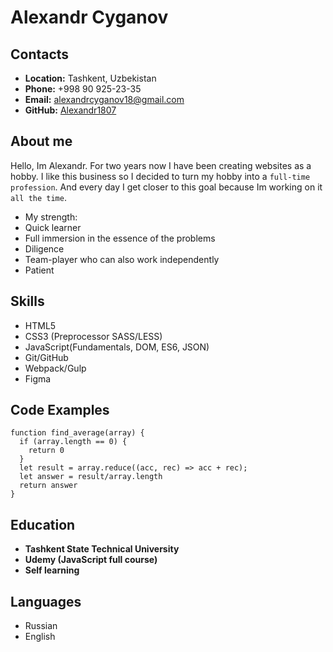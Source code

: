 # Alexandr Cyganov

## Contacts

* **Location:** Tashkent, Uzbekistan
* **Phone:** +998 90 925-23-35
* **Email:** alexandrcyganov18@gmail.com
* **GitHub:** [Alexandr1807](https://github.com/Alexandr1807)


## About me

Hello, Im Alexandr. For two years now I have been creating websites as a hobby. I like this business so I decided to turn my hobby into a `full-time profession`. And every day I get closer to this goal because Im working on it `all the time`.

* My strength:
 * Quick learner
 * Full immersion in the essence of the problems
 * Diligence
 * Team-player who can also work independently
 * Patient

## Skills

* HTML5
* CSS3 (Preprocessor SASS/LESS)
* JavaScript(Fundamentals, DOM, ES6, JSON)
* Git/GitHub
* Webpack/Gulp
* Figma

## Code Examples

```
function find_average(array) {
  if (array.length == 0) {
    return 0
  }
  let result = array.reduce((acc, rec) => acc + rec);
  let answer = result/array.length
  return answer
}
```

## Education

* **Tashkent State Technical University**
* **Udemy (JavaScript full course)**
* **Self learning**

## Languages

* Russian
* English 

